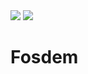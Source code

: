 <img src="https://travis-ci.com/mttcrsp/fosdem.svg?token=UP73xm7M7oVQzv1W5R96&branch=master" />
<img src="https://codecov.io/gh/mttcrsp/fosdem/branch/master/graph/badge.svg?token=fKaqxmEQC7" />

# Fosdem
